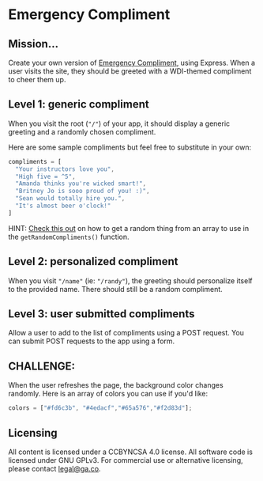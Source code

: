 # Emergency Compliment

## Mission…

Create your own version of [Emergency Compliment](http://emergencycompliment.com/), using Express. When a user visits the site, they should be greeted with a WDI-themed compliment to cheer them up.


## Level 1: generic compliment

When you visit the root (`"/"`) of your app, it should display a generic greeting and a randomly chosen compliment.

Here are some sample compliments but feel free to substitute in your own:

```js
compliments = [
  "Your instructors love you",
  "High five = ^5",
  "Amanda thinks you're wicked smart!",
  "Britney Jo is sooo proud of you! :)",
  "Sean would totally hire you.",
  "It's almost beer o'clock!"
]
```

HINT: [Check this out](http://stackoverflow.com/questions/5915096/get-random-item-from-javascript-array) on how to get a random thing from an array to use in the `getRandomCompliments()` function.

## Level 2: personalized compliment

When you visit `"/name"` (ie: `"/randy"`), the greeting should personalize itself to the provided name. There should still be a random compliment.

## Level 3: user submitted compliments

Allow a user to add to the list of compliments using a POST request. You can submit POST requests to the app using a form.

## CHALLENGE: 

When the user refreshes the page, the background color changes randomly. Here is an array of colors you can use if you'd like:

```js
colors = ["#fd6c3b", "#4edacf","#65a576","#f2d83d"];
```

## Licensing
All content is licensed under a CC­BY­NC­SA 4.0 license.
All software code is licensed under GNU GPLv3. For commercial use or alternative licensing, please contact legal@ga.co.
